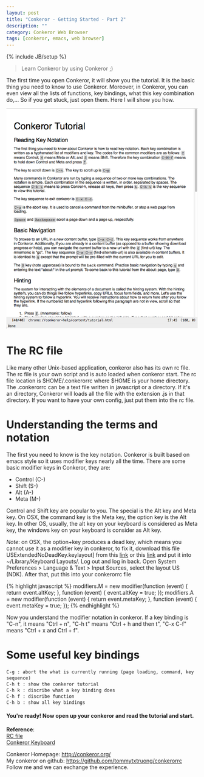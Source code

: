 ```yaml
---
layout: post
title: "Conkeror - Getting Started - Part 2"
description: ""
category: Conkeror Web Browser
tags: [conkeror, emacs, web browser]
---
```

{% include JB/setup %}

> Learn Conkeror by using Conkeror ;)

The first time you open Conkeror, it will show you the tutorial. It is the basic thing you need to know to use Conkeror. Moreover, in Conkeror, you can even view all the lists of functions, key bindings, what this key combination do,... So if you get stuck, just open them. Here I will show you how.

![Conkeror Tutorial](/files/2012-12-25-conkeror---getting-started---part-2/tutorial.png)

<!-- more -->

# The RC file

Like many other Unix-based application, conkeror also has its own rc file. The rc file is your own script and is auto loaded when conkeror start. The rc file location is $HOME/.conkerorrc where $HOME is your home directory. The .conkerorrc can be a text file written in javascript or a directory. If it's an directory, Conkeror will loads all the file with the extension .js in that directory. If you want to have your own config, just put them into the rc file.

# Understanding the terms and notation

The first you need to know is the key notation. Conkeror is built based on emacs style so it uses modifier keys nearly all the time. There are some basic modifier keys in Conkeror, they are:  
* Control (C-)
* Shift (S-)
* Alt (A-)
* Meta (M-)

Control and Shift key are popular to you. The special is the Alt key and Meta key. On OSX, the command key is the Meta key, the option key is the Alt key. In other OS, usually, the alt key on your keyboard is considered as Meta key, the windows key on your keyboard is consider as Alt key.

*Note*: on OSX, the option+key produces a dead key, which means you cannot use it as a modifier key in conkeror, to fix it, download this file USExtendedNoDeadKey.keylayout] from this [link](http://conkeror.org/Keyboard?action=AttachFile&do=view&target=USExtendedNoDeadKey.keylayout) or this [link](/files/2012-12-25-conkeror---getting-started---part-2/USExtendedNoDeadKey.keylayout) and put it into ~/Library/Keyboard Layouts/. Log out and log in back. Open System Preferences > Language & Text > Input Sources, select the layout US (NDK). After that, put this into your conkerorrc file

{% highlight javascript %}
modifiers.M = new modifier(function (event) { return event.altKey; },
                           function (event) { event.altKey = true; });
modifiers.A = new modifier(function (event) { return event.metaKey; },
                           function (event) { event.metaKey = true; });
{% endhighlight %}

Now you understand the modifier notation in conkeror. If a key binding is "C-n", it means "Ctrl + n", "C-h t" means "Ctrl + h and then t", "C-x C-f" means "Ctrl + x and Ctrl + f".

# Some useful key bindings

    C-g : abort the what is currently running (page loading, command, key sequence)  
	C-h t : show the conkeror tutorial  
	C-h k : discribe what a key binding does  
	C-h f : discribe function  
	C-h b : show all key bindings

#### You're ready! Now open up your conkeror and read the tutorial and start.

**Reference**:  
[RC file](http://conkeror.org/ConkerorRC)  
[Conkeror Keyboard](http://conkeror.org/Keyboard)  

Conkeror Homepage: <http://conkeror.org/>  
My conkeror on github: <https://github.com/tommytxtruong/conkerorrc>  
Follow me and we can exchange the experience.
